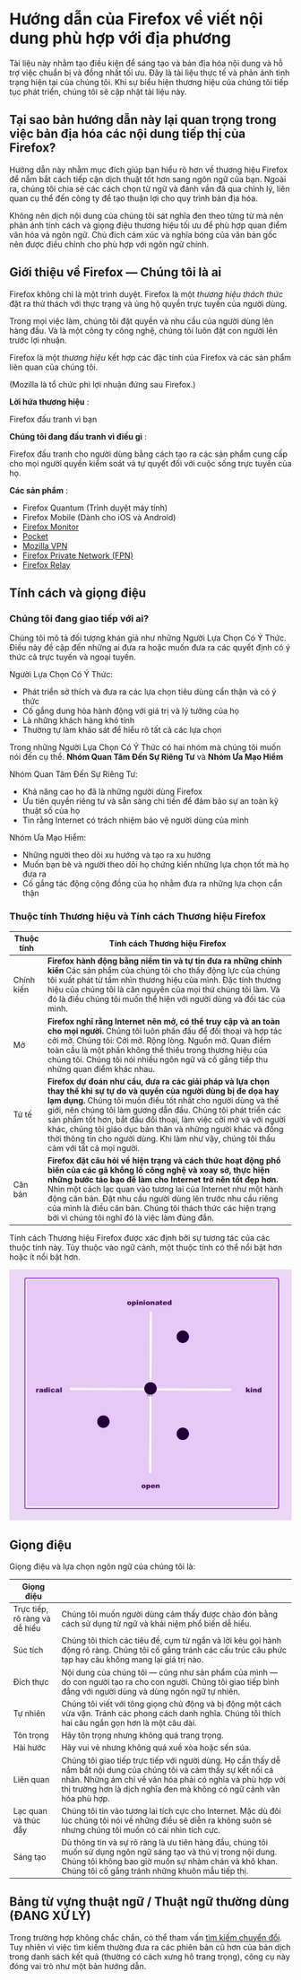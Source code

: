 Hướng dẫn của Firefox về viết nội dung phù hợp với địa phương
=============================================================

Tài liệu này nhằm tạo điều kiện để sáng tạo và bản địa hóa nội dung và hỗ trợ việc chuẩn bị và đồng nhất tối ưu. Đây là tài liệu thực tế và phản ánh tình trạng hiện tại của chúng tôi. Khi sự biểu hiện thương hiệu của chúng tôi tiếp tục phát triển, chúng tôi sẽ cập nhật tài liệu này.

Tại sao bản hướng dẫn này lại quan trọng trong việc bản địa hóa các nội dung tiếp thị của Firefox?
--------------------------------------------------------------------------------------------------

Hướng dẫn này nhằm mục đích giúp bạn hiểu rõ hơn về thương hiệu Firefox để nắm bắt cách tiếp cận dịch thuật tốt hơn sang ngôn ngữ của bạn. Ngoài ra, chúng tôi chia sẻ các cách chọn từ ngữ và đánh vần đã qua chỉnh lý, liên quan cụ thể đến công ty để tạo thuận lợi cho quy trình bản địa hóa.

Không nên dịch nội dung của chúng tôi sát nghĩa đen theo từng từ mà nên phản ánh tính cách và giọng điệu thương hiệu tối ưu để phù hợp quan điểm văn hóa và ngôn ngữ. Chủ đích cảm xúc và nghĩa bóng của văn bản gốc nên được điều chỉnh cho phù hợp với ngôn ngữ chính.

Giới thiệu về Firefox — Chúng tôi là ai
---------------------------------------

Firefox không chỉ là một trình duyệt. Firefox là một *thương hiệu thách thức* đặt ra thử thách với thực trạng và ủng hộ quyền trực tuyến của người dùng.

Trong mọi việc làm, chúng tôi đặt quyền và nhu cầu của người dùng lên hàng đầu. Và là một công ty công nghệ, chúng tôi luôn đặt con người lên trước lợi nhuận.

Firefox là một *thương hiệu* kết hợp các đặc tính của Firefox và các sản phẩm liên quan của chúng tôi.

\(Mozilla là tổ chức phi lợi nhuận đứng sau Firefox.\)

**Lời hứa thương hiệu** :

Firefox đấu tranh vì bạn

**Chúng tôi đang đấu tranh vì điều gì** :

Firefox đấu tranh cho người dùng bằng cách tạo ra các sản phẩm cung cấp cho mọi người quyền kiểm soát và tự quyết đối với cuộc sống trực tuyến của họ.

**Các sản phẩm** :

* Firefox Quantum \(Trình duyệt máy tính\)
* Firefox Mobile \(Dành cho iOS và Android\)
* [Firefox Monitor](https://monitor.firefox.com/)
* [Pocket](https://play.google.com/store/apps/)
* [Mozilla VPN](https://vpn.mozilla.org/)
* [Firefox Private Network \(FPN\)](https://fpn.firefox.com/)
* [Firefox Relay](https://relay.firefox.com/)

Tính cách và giọng điệu
-----------------------

### Chúng tôi đang giao tiếp với ai?

Chúng tôi mô tả đối tượng khán giả như những Người Lựa Chọn Có Ý Thức. Điều này đề cập đến những ai đưa ra hoặc muốn đưa ra các quyết định có ý thức cả trực tuyến và ngoại tuyến.

Người Lựa Chọn Có Ý Thức:

* Phát triển sở thích và đưa ra các lựa chọn tiêu dùng cẩn thận và có ý thức
* Cố gắng dung hòa hành động với giá trị và lý tưởng của họ
* Là những khách hàng khó tính
* Thường tự làm khảo sát để hiểu rõ tất cả các lựa chọn

Trong những Người Lựa Chọn Có Ý Thức có hai nhóm mà chúng tôi muốn nói đến cụ thể. **Nhóm Quan Tâm Đến Sự Riêng Tư** và **Nhóm Ưa Mạo Hiểm**

Nhóm Quan Tâm Đến Sự Riêng Tư:

* Khả năng cao họ đã là những người dùng Firefox
* Ưu tiên quyền riêng tư và sẵn sàng chi tiền để đảm bảo sự an toàn kỹ thuật số của họ
* Tin rằng Internet có trách nhiệm bảo vệ người dùng của mình

Nhóm Ưa Mạo Hiểm:

* Những người theo dõi xu hướng và tạo ra xu hướng
* Muốn bạn bè và người theo dõi họ chứng kiến những lựa chọn tốt mà họ đưa ra
* Cố gắng tác động cộng đồng của họ nhằm đưa ra những lựa chọn cẩn thận

### Thuộc tính Thương hiệu và Tính cách Thương hiệu Firefox

| **Thuộc tính** |                                                                                                                                                                                                                        **Tính cách Thương hiệu Firefox**                                                                                                                                                                                                                        |
|----------------|---------------------------------------------------------------------------------------------------------------------------------------------------------------------------------------------------------------------------------------------------------------------------------------------------------------------------------------------------------------------------------------------------------------------------------------------------------------------------------|
| Chính kiến     | **Firefox hành động bằng niềm tin và tự tin đưa ra những chính kiến** Các sản phẩm của chúng tôi cho thấy động lực của chúng tôi xuất phát từ tầm nhìn thương hiệu của mình. Đặc tính thương hiệu của chúng tôi là căn nguyên của mọi thứ chúng tôi làm. Và đó là điều chúng tôi muốn thể hiện với người dùng và đối tác của mình.                                                                                                                                              |
| Mở             | **Firefox nghĩ rằng Internet nên mở, có thể truy cập và an toàn cho mọi người.** Chúng tôi luôn phấn đấu để đối thoại và hợp tác cởi mở. Chúng tôi: Cởi mở. Rộng lòng. Nguồn mở. Quan điểm toàn cầu là một phần không thể thiếu trong thương hiệu của chúng tôi. Chúng tôi nói nhiều ngôn ngữ và cố gắng tiếp thu những quan điểm khác nhau.                                                                                                                                    |
| Tử tế          | **Firefox dự đoán như cầu, đưa ra các giải pháp và lựa chọn thay thế khi sự tự do và quyền của người dùng bị đe dọa hay lạm dụng.** Chúng tôi muốn điều tốt nhất cho người dùng và thế giới, nên chúng tôi làm gương dẫn đầu. Chúng tôi phát triển các sản phẩm tốt hơn, bắt đầu đối thoại, làm việc cởi mở và với người khác, chúng tôi giáo dục bản thân và những người khác và đồng thời thông tin cho người dùng. Khi làm như vậy, chúng tôi thấu cảm với tất cả mọi người. |
| Căn bản        | **Firefox đặt câu hỏi về hiện trạng và cách thức hoạt động phổ biến của các gã khổng lồ công nghệ và xoay sở, thực hiện những bước táo bạo để làm cho Internet trở nên tốt đẹp hơn.** Nhìn một cách lạc quan vào tương lai của Internet như một hành động căn bản. Đặt nhu cầu người dùng lên trước nhu cầu riêng của mình là điều căn bản. Chúng tôi thách thức các hiện trạng bởi vì chúng tôi nghĩ đó là việc làm đúng đắn.                                                  |

Tính cách Thương hiệu Firefox được xác định bởi sự tương tác của các thuộc tính này. Tùy thuộc vào ngữ cảnh, một thuộc tính có thể nổi bật hơn hoặc ít nổi bật hơn.

![Ma trận Tính cách Firefox](../images/firefox_marketing/firefox_personality_en.png)

Giọng điệu
----------

Giọng điệu và lựa chọn ngôn ngữ của chúng tôi là:

|          Giọng điệu           |                                                                                                                                                                                                                                                         |
|-------------------------------|---------------------------------------------------------------------------------------------------------------------------------------------------------------------------------------------------------------------------------------------------------|
| Trực tiếp, rõ ràng và dễ hiểu | Chúng tôi muốn người dùng cảm thấy được chào đón bằng cách sử dụng từ ngữ và khái niệm phổ biến dễ hiểu.                                                                                                                                                |
| Súc tích                      | Chúng tôi thích các tiêu đề, cụm từ ngắn và lời kêu gọi hành động rõ ràng.  Chúng tôi cố gắng tránh các cấu trúc câu phức tạp hay câu không mang lại giá trị nào.                                                                                       |
| Đích thực                     | Nội dung của chúng tôi — cũng như sản phẩm của mình — do con người tạo ra cho con người. Chúng tôi giao tiếp bình đẳng với người dùng và dùng ngôn ngữ tự nhiên.                                                                                        |
| Tự nhiên                      | Chúng tôi viết với tông giọng chủ động và bị động một cách vừa vặn. Tránh các phong cách danh nghĩa. Chúng tôi thích hai câu ngắn gọn hơn là một câu dài.                                                                                               |
| Tôn trọng                     | Hãy tôn trọng nhưng không quá trang trọng.                                                                                                                                                                                                              |
| Hài hước                      | Hãy vui vẻ nhưng không quá xuề xòa hoặc sến súa.                                                                                                                                                                                                        |
| Liên quan                     | Chúng tôi giao tiếp trực tiếp với người dùng. Họ cần thấy dễ nắm bắt nội dung của chúng tôi và cảm thấy sự kết nối cá nhân. Những ám chỉ về văn hóa phải có nghĩa và phù hợp với thị trường hơn là dịch nghĩa đen mà không có ngữ cảnh văn hóa phù hợp. |
| Lạc quan và thúc đẩy          | Chúng tôi tin vào tương lai tích cực cho Internet. Mặc dù đôi lúc chúng tôi nói về những điều sẽ diễn ra không suôn sẻ nhưng chúng tôi muốn có cái nhìn tích cực.                                                                                       |
| Sáng tạo                      | Dù thông tin và sự rõ ràng là ưu tiên hàng đầu, chúng tôi muốn sử dụng ngôn ngữ sáng tạo và thú vị trong nội dung. Chúng tôi không bao giờ muốn sự nhàm chán và khô khan. Chúng tôi cố gắng tránh những khuôn mẫu tiếp thị.                             |

Bảng từ vựng thuật ngữ / Thuật ngữ thường dùng \(ĐANG XỬ LÝ\)
---------------------------------------------------------------

Trong trường hợp không chắc chắn, có thể tham vấn [tìm kiếm chuyển đổi](https://transvision.mozfr.org/). Tuy nhiên vì việc tìm kiếm thường đưa ra các phiên bản cũ hơn của bản dịch trong danh sách kết quả \(thường có cách xưng hô trang trọng\), công cụ này đóng vai trò như một bản hướng dẫn.

